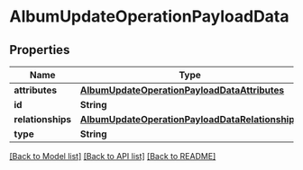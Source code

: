 # AlbumUpdateOperationPayloadData

## Properties
Name | Type | Description | Notes
------------ | ------------- | ------------- | -------------
**attributes** | [**AlbumUpdateOperationPayloadDataAttributes**](AlbumUpdateOperationPayloadDataAttributes.md) |  | 
**id** | **String** |  | 
**relationships** | [**AlbumUpdateOperationPayloadDataRelationships**](AlbumUpdateOperationPayloadDataRelationships.md) |  | 
**type** | **String** |  | 

[[Back to Model list]](../README.md#documentation-for-models) [[Back to API list]](../README.md#documentation-for-api-endpoints) [[Back to README]](../README.md)


